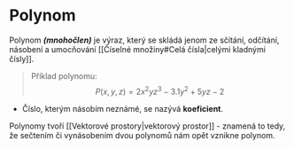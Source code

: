 # Polynom
Polynom ***(mnohočlen)*** je výraz, který se skládá jenom ze sčítání, odčítání, násobení a umocňování [[Číselné množiny#Celá čísla|celými kladnými čísly]].

> Příklad polynomu:
> $$P(x,y,z)=2x^2yz^3-3.1y^2+5yz-2$$

- Číslo, kterým násobím neznámé, se nazývá **koeficient**.

Polynomy tvoří [[Vektorové prostory|vektorový prostor]] - znamená to tedy, že sečtením či vynásobením dvou polynomů nám opět vznikne polynom.